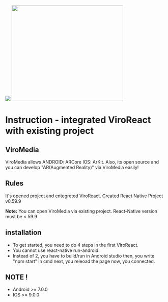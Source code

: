 
<div>
<img src="https://images.squarespace-cdn.com/content/v1/5627eb27e4b00e3c672920f6/1565900058988-BEW0NESXQJ86FJISBCC4/ke17ZwdGBToddI8pDm48kDCK2Yh7NEBZVsE76ZK9tABZw-zPPgdn4jUwVcJE1ZvWEtT5uBSRWt4vQZAgTJucoTqqXjS3CfNDSuuf31e0tVGmJBXx2pT9QbrlaxEUMaoLIZqqaevPnlUUwE8SPSFHGGbSd6kfRtgWHgNMDgGnmDY/viroreact_logo_color_new.png"> 
<img src="https://ahmetkilinc.net/wp-content/uploads/2017/12/reactive-native.png" width="350" height="300"> 
</div>

<div>
<h1>Instruction - integrated ViroReact with existing project </h1>

<h2>ViroMedia</h2>
<p>ViroMedia allows ANDROID: ARCore IOS: ArKit. Also, its open source and you can develop "AR(Augmented Reality)"  via ViroMedia easily!</p>

<h2>Rules</h2>
<p>It's opened project and entegreted ViroReact. Created React Native Project v0.59.9</p>
<p><b>Note:</b> You can open ViroMedia via existing project. React-Native version must be < 59.9<p> 

<h2>installation</h2>
<ul>
  <li>To get started, you need to do 4 steps in the first ViroReact.</li>
  <li>You cannot use react-native run-android.</li>
  <li>Instead of 2, you have to build/run in Android studio then, you write "npm start" in cmd next, you releoad the page now, you    connected.</li>
</ul>

<h2> NOTE ! </h2>
<ul>
  <li>Android >= 7.0.0</li>
  <li>IOS >= 9.0.0</li>
</ul>
</div>
